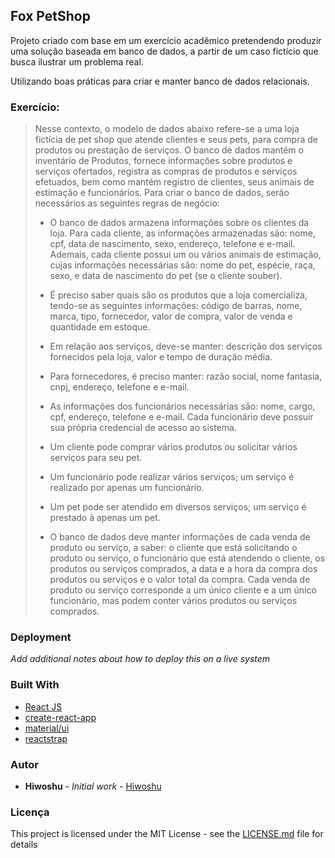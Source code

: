 ## Fox PetShop

Projeto criado com base em um exercício acadêmico pretendendo produzir uma solução baseada em banco de dados, a partir de um caso fictício que busca ilustrar um problema real.

Utilizando boas práticas para criar e manter banco de dados relacionais.

### Exercício:

> Nesse contexto, o modelo de dados abaixo refere-se a uma loja fictícia de pet shop que atende clientes e seus pets, para compra de produtos ou prestação de serviços. O banco de dados mantém o inventário de Produtos, fornece informações sobre produtos e serviços ofertados, registra as compras de produtos e serviços efetuados, bem como mantém registro de clientes, seus animais de estimação e funcionários. Para criar o banco de dados, serão necessários as seguintes regras de negócio:
>
>  *   O banco de dados armazena informações sobre os clientes da loja. Para cada cliente, as informações armazenadas são: nome, cpf, data de nascimento, sexo, endereço, telefone e e-mail. Ademais, cada cliente possui um ou vários animais de estimação, cujas informações necessárias são: nome do pet, espécie, raça, sexo, e data de nascimento do pet (se o cliente souber).
>
>  *   É preciso saber quais são os produtos que a loja comercializa, tendo-se as seguintes informações: código de barras, nome, marca, tipo, fornecedor, valor de compra, valor de venda e quantidade em estoque.
>
>  *   Em relação aos serviços, deve-se manter: descrição dos serviços fornecidos pela loja, valor e tempo de duração média.
>
>  *   Para fornecedores, é preciso manter: razão social, nome fantasia, cnpj, endereço, telefone e e-mail.
>
>  *   As informações dos funcionários necessárias são: nome, cargo, cpf, endereço, telefone e e-mail. Cada funcionário deve possuir sua própria credencial de acesso ao sistema.
>
>  *   Um cliente pode comprar vários produtos ou solicitar vários serviços para seu pet.
>
>  *   Um funcionário pode realizar vários serviços; um serviço é realizado por apenas um funcionário.
>
>  *   Um pet pode ser atendido em diversos serviços; um serviço é prestado à apenas um pet.
>
>  *   O banco de dados deve manter informações de cada venda de produto ou serviço, a saber: o cliente que está solicitando o produto ou serviço, o funcionário que está atendendo o cliente, os produtos ou serviços comprados, a data e a hora da compra dos produtos ou serviços e o valor total da compra. Cada venda de produto ou serviço corresponde a um único cliente e a um único funcionário, mas podem conter vários produtos ou serviços comprados.

### Deployment

*Add additional notes about how to deploy this on a live system*

### Built With

* [React JS](https://reactjs.org/)
* [create-react-app](https://github.com/facebook/create-react-app)
* [material/ui](https://material-ui.com/)
* [reactstrap](https://reactstrap.github.io/)

### Autor

* **Hiwoshu** - *Initial work* - [Hiwoshu](https://github.com/hiwoshu)

### Licença

This project is licensed under the MIT License - see the [LICENSE.md](LICENSE.md) file for details
